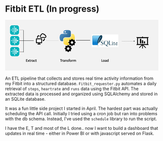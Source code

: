 # Fitbit ETL (In progress)

![ETL Flow](img/Screen%20Shot%202023-08-07%20at%2010.14.15%20pm.png)

An ETL pipeline that collects and stores real time activity information from my Fitbit into a structured database. ```Fitbit_requester.py``` automates a daily retrieval of ```steps```, ```heartrate``` and ```runs``` data using the Fitbit API. The extracted data is processed and organized using SQLAlchemy and stored in an SQLite database. 

It was a fun little side project I started in April. The hardest part was actually scheduling the API call. Initially I tried using a cron job but ran into problems with the db schema. Instead, I've used the ```schedule``` library to run the script.

I have the E, T and most of the L done.. now I want to build a dashboard that updates in real time - either in Power BI or with javascript served on Flask.